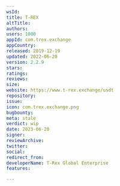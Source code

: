 ```yaml
---
wsId: 
title: T-REX
altTitle: 
authors: 
users: 1000
appId: com.trex.exchange
appCountry: 
released: 2019-12-19
updated: 2022-06-20
version: 2.2.9
stars: 
ratings: 
reviews: 
size: 
website: https://www.t-rex.exchange/usdt
repository: 
issue: 
icon: com.trex.exchange.png
bugbounty: 
meta: stale
verdict: wip
date: 2023-06-20
signer: 
reviewArchive: 
twitter: 
social: 
redirect_from: 
developerName: T-Rex Global Enterprise
features: 

---
```


